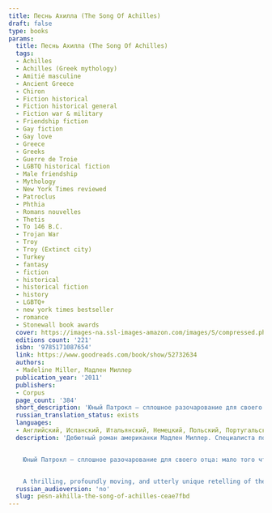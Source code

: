 ```yaml
---
title: Песнь Ахилла (The Song Of Achilles)
draft: false
type: books
params:
  title: Песнь Ахилла (The Song Of Achilles)
  tags:
  - Achilles
  - Achilles (Greek mythology)
  - Amitié masculine
  - Ancient Greece
  - Chiron
  - Fiction historical
  - Fiction historical general
  - Fiction war & military
  - Friendship fiction
  - Gay fiction
  - Gay love
  - Greece
  - Greeks
  - Guerre de Troie
  - LGBTQ historical fiction
  - Male friendship
  - Mythology
  - New York Times reviewed
  - Patroclus
  - Phthia
  - Romans nouvelles
  - Thetis
  - To 146 B.C.
  - Trojan War
  - Troy
  - Troy (Extinct city)
  - Turkey
  - fantasy
  - fiction
  - historical
  - historical fiction
  - history
  - LGBTQ+
  - new york times bestseller
  - romance
  - Stonewall book awards
  cover: https://images-na.ssl-images-amazon.com/images/S/compressed.photo.goodreads.com/books/1570891752l/52732634.jpg, https://images-na.ssl-images-amazon.com/images/S/compressed.photo.goodreads.com/books/1641141248i/59062169.jpg
  editions count: '221'
  isbn: '9785171087654'
  link: https://www.goodreads.com/book/show/52732634
  authors:
  - Madeline Miller, Мадлен Миллер
  publication_year: '2011'
  publishers:
  - Corpus
  page_count: '384'
  short_description: 'Юный Патрокл — сплошное разочарование для своего отца: мало того что слишком хил и робок, так еще и нечаянно убивает сверстника..'
  russian_translation_status: exists
  languages:
  - Английский, Испанский, Итальянский, Немецкий, Польский, Португальский, Русский, Турецкий
  description: 'Дебютный роман американки Мадлен Миллер. Специалиста по античной культуре. Очаровал не только читателей и критиков, но и коллег-писателей.


    Юный Патрокл — сплошное разочарование для своего отца: мало того что слишком хил и робок, так еще и нечаянно убивает сверстника. В ссылке при дворе царя Пелея он встречает неотразимого Ахилла, и вместе они вступают на трудный путь в легенду — путь дружбы, любви и жестоких испытаний.


    A thrilling, profoundly moving, and utterly unique retelling of the legend of Achilles and the Trojan War from the bestselling author of Circe. A tale of gods, kings, immortal fame, and the human heart, The Song of Achillesis a dazzling literary feat that brilliantly reimagines Homer’s enduring masterwork, The Iliad. An action-packed adventure, an epic love story, a marvelously conceived and executed page-turner, Miller’s monumental debut novel has already earned resounding acclaim from some of contemporary fiction’s brightest lights—and fans of Mary Renault, Bernard Cornwell, Steven Pressfield, and Colleen McCullough’s Masters of Rome series will delight in this unforgettable journey back to ancient Greece in the Age of Heroes.'
  russian_audioversion: 'no'
  slug: pesn-akhilla-the-song-of-achilles-ceae7fbd
---
```

